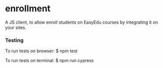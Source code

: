 # enrollment
A JS client, to allow enroll students on EasyEdu courses by integrating it on your sites.

### Testing

To run tests on browser:
  $ npm test

To run tests on terminal:
  $ npm run cypress